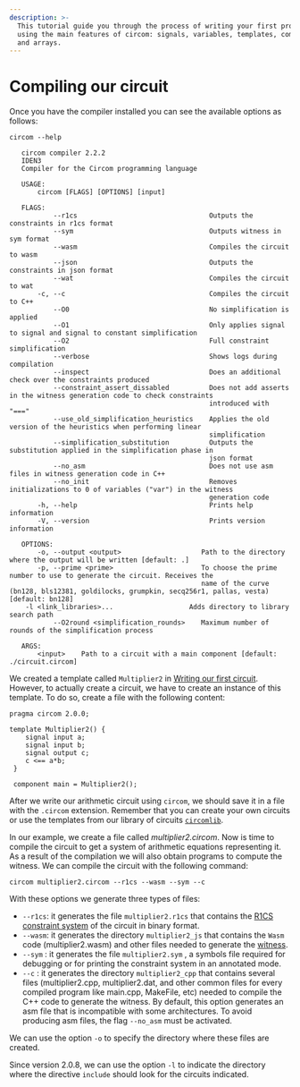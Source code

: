 ```yaml
---
description: >-
  This tutorial guide you through the process of writing your first program
  using the main features of circom: signals, variables, templates, components,
  and arrays.
---
```

# Compiling our circuit

Once you have the compiler installed you can see the available options as follows:

```console
circom --help

   circom compiler 2.2.2
   IDEN3
   Compiler for the Circom programming language

   USAGE:
       circom [FLAGS] [OPTIONS] [input]

   FLAGS:
           --r1cs                                 Outputs the constraints in r1cs format
           --sym                                  Outputs witness in sym format
           --wasm                                 Compiles the circuit to wasm
           --json                                 Outputs the constraints in json format
           --wat                                  Compiles the circuit to wat
       -c, --c                                    Compiles the circuit to C++
           --O0                                   No simplification is applied
           --O1                                   Only applies signal to signal and signal to constant simplification
           --O2                                   Full constraint simplification
           --verbose                              Shows logs during compilation
           --inspect                              Does an additional check over the constraints produced
           --constraint_assert_dissabled          Does not add asserts in the witness generation code to check constraints
                                                  introduced with "==="
           --use_old_simplification_heuristics    Applies the old version of the heuristics when performing linear
                                                  simplification
           --simplification_substitution          Outputs the substitution applied in the simplification phase in
                                                  json format
           --no_asm                               Does not use asm files in witness generation code in C++
           --no_init                              Removes initializations to 0 of variables ("var") in the witness
                                                  generation code
       -h, --help                                 Prints help information
       -V, --version                              Prints version information
   
   OPTIONS:
       -o, --output <output>                    Path to the directory where the output will be written [default: .]
       -p, --prime <prime>                      To choose the prime number to use to generate the circuit. Receives the
                                                name of the curve (bn128, bls12381, goldilocks, grumpkin, secq256r1, pallas, vesta) [default: bn128]
    -l <link_libraries>...                   Adds directory to library search path
           --O2round <simplification_rounds>    Maximum number of rounds of the simplification process
   
   ARGS:
       <input>    Path to a circuit with a main component [default: ./circuit.circom]
```

We created a template called `Multiplier2` in [Writing our first circuit](../writing-circuits). 
However, to actually create a circuit, we have to create an instance of this template. To do so, create a file with the following content:

```text
pragma circom 2.0.0;

template Multiplier2() {
    signal input a;
    signal input b;
    signal output c;
    c <== a*b;
 }

 component main = Multiplier2();
```

After we write our arithmetic circuit using `circom`, we should save it in a file with the `.circom` extension. Remember that you can create your own circuits or use the templates from our library of circuits [`circomlib`](https://github.com/iden3/circomlib).

In our example, we create a file called *multiplier2.circom*.
Now is time to compile the circuit to get a system of arithmetic equations representing it. As a result of the compilation we will also obtain programs to compute the witness.
We can compile the circuit with the following command:

```text
circom multiplier2.circom --r1cs --wasm --sym --c
```

With these options we generate three types of files:

* `--r1cs`: it generates the file `multiplier2.r1cs` that contains the [R1CS constraint system](../../background/background#rank-1-constraint-system) of the circuit in binary format.
* `--wasm`: it generates the directory `multiplier2_js` that contains the `Wasm` code (multiplier2.wasm) and other files needed to generate the [witness](../../background/background#witness).
* `--sym` : it generates the file `multiplier2.sym` , a symbols file required for debugging or for printing the constraint system in an annotated mode.
* `--c` : it generates the directory `multiplier2_cpp` that contains several files (multiplier2.cpp, multiplier2.dat, and other common files for every compiled program  like main.cpp, MakeFile, etc)  needed to compile the C++ code to generate the witness. By default, this option generates an asm file that is incompatible with some architectures. To avoid producing asm files, the flag `--no_asm` must be activated.

We can use the option `-o` to specify the directory where these files are created. 

Since version 2.0.8, we can use the option `-l` to indicate the directory where the directive `include` should look for the circuits indicated.
